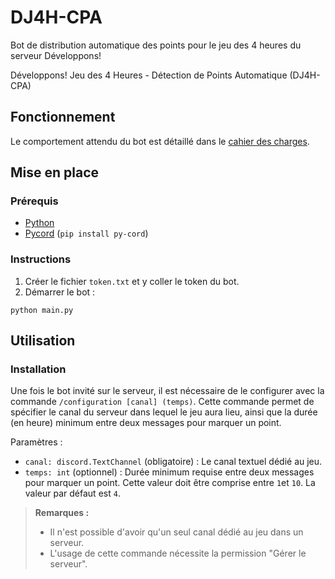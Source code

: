 # DJ4H-CPA

Bot de distribution automatique des points pour le jeu des 4 heures du serveur Développons!

Développons! Jeu des 4 Heures - Détection de Points Automatique (DJ4H-CPA)

## Fonctionnement

Le comportement attendu du bot est détaillé dans le 
[cahier des charges](Cahier%20des%20charges%20-%20DJ4H-CPA.pdf).

## Mise en place

### Prérequis

- [Python](https://python.org/)
- [Pycord](https://pycord.dev) (`pip install py-cord`)

### Instructions

1. Créer le fichier `token.txt` et y coller le token du bot.
2. Démarrer le bot :
```shell
python main.py
```

## Utilisation

### Installation

Une fois le bot invité sur le serveur, il est nécessaire de le configurer avec la commande 
`/configuration [canal] (temps)`. Cette commande permet de spécifier le canal du serveur dans lequel le jeu aura lieu, 
ainsi que la durée (en heure) minimum entre deux messages pour marquer un point.

Paramètres :
- `canal: discord.TextChannel` (obligatoire) : Le canal textuel dédié au jeu.
- `temps: int` (optionnel) : Durée minimum requise entre deux messages pour marquer un point. Cette valeur doit être 
comprise entre `1`et `10`. La valeur par défaut est `4`.

> **Remarques :**
> - Il n'est possible d'avoir qu'un seul canal dédié au jeu dans un serveur.
> - L'usage de cette commande nécessite la permission "Gérer le serveur".
